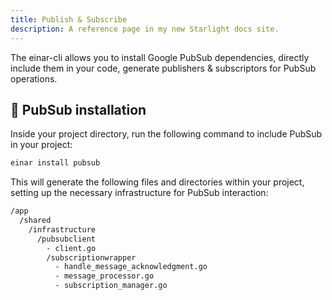 ```yaml
---
title: Publish & Subscribe
description: A reference page in my new Starlight docs site.
---
```

The einar-cli allows you to install Google PubSub dependencies, directly include them in your code, generate publishers & subscriptors for PubSub operations.

## 📡 PubSub installation
Inside your project directory, run the following command to include PubSub in your project:
```sh
einar install pubsub
```
This will generate the following files and directories within your project, setting up the necessary infrastructure for PubSub interaction:
```sh 
/app
  /shared
    /infrastructure
      /pubsubclient
        - client.go
        /subscriptionwrapper
          - handle_message_acknowledgment.go
          - message_processor.go
          - subscription_manager.go
```